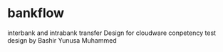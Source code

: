 # bankflow
interbank and intrabank transfer
Design for cloudware conpetency test 
design by Bashir Yunusa Muhammed
